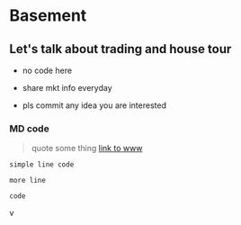 # Basement
## Let's talk about trading and house tour
- no code here
+ share mkt info everyday
* pls commit any idea you are interested

### MD code

> quote some thing
[link to www](www.baidu.com)

`simple line code`
```
more line

code
```

v
